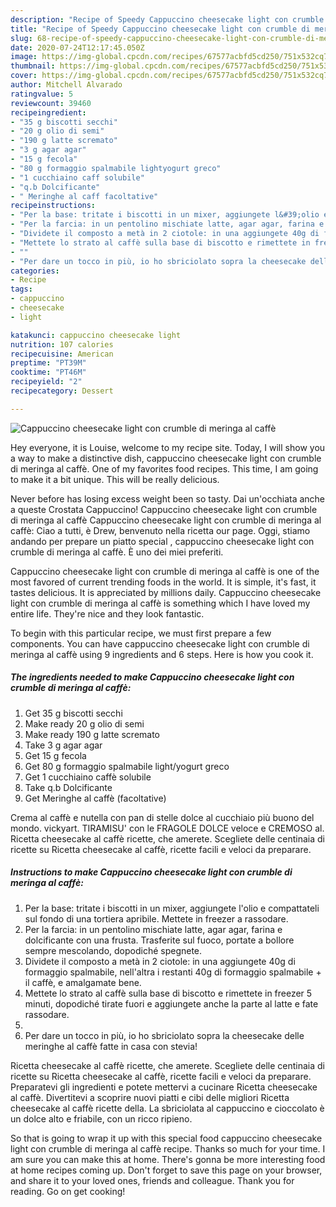 ```yaml
---
description: "Recipe of Speedy Cappuccino cheesecake light con crumble di meringa al caffè"
title: "Recipe of Speedy Cappuccino cheesecake light con crumble di meringa al caffè"
slug: 68-recipe-of-speedy-cappuccino-cheesecake-light-con-crumble-di-meringa-al-caffe
date: 2020-07-24T12:17:45.050Z
image: https://img-global.cpcdn.com/recipes/67577acbfd5cd250/751x532cq70/cappuccino-cheesecake-light-con-crumble-di-meringa-al-caffe-recipe-main-photo.jpg
thumbnail: https://img-global.cpcdn.com/recipes/67577acbfd5cd250/751x532cq70/cappuccino-cheesecake-light-con-crumble-di-meringa-al-caffe-recipe-main-photo.jpg
cover: https://img-global.cpcdn.com/recipes/67577acbfd5cd250/751x532cq70/cappuccino-cheesecake-light-con-crumble-di-meringa-al-caffe-recipe-main-photo.jpg
author: Mitchell Alvarado
ratingvalue: 5
reviewcount: 39460
recipeingredient:
- "35 g biscotti secchi"
- "20 g olio di semi"
- "190 g latte scremato"
- "3 g agar agar"
- "15 g fecola"
- "80 g formaggio spalmabile lightyogurt greco"
- "1 cucchiaino caff solubile"
- "q.b Dolcificante"
- " Meringhe al caff facoltative"
recipeinstructions:
- "Per la base: tritate i biscotti in un mixer, aggiungete l&#39;olio e compattateli sul fondo di una tortiera apribile. Mettete in freezer a rassodare."
- "Per la farcia: in un pentolino mischiate latte, agar agar, farina e dolcificante con una frusta. Trasferite sul fuoco, portate a bollore sempre mescolando, dopodiché spegnete."
- "Dividete il composto a metà in 2 ciotole: in una aggiungete 40g di formaggio spalmabile, nell&#39;altra i restanti 40g di formaggio spalmabile + il caffè, e amalgamate bene."
- "Mettete lo strato al caffè sulla base di biscotto e rimettete in freezer 5 minuti, dopodiché tirate fuori e aggiungete anche la parte al latte e fate rassodare."
- ""
- "Per dare un tocco in più, io ho sbriciolato sopra la cheesecake delle meringhe al caffè fatte in casa con stevia!"
categories:
- Recipe
tags:
- cappuccino
- cheesecake
- light

katakunci: cappuccino cheesecake light 
nutrition: 107 calories
recipecuisine: American
preptime: "PT39M"
cooktime: "PT46M"
recipeyield: "2"
recipecategory: Dessert

---
```



![Cappuccino cheesecake light con crumble di meringa al caffè](https://img-global.cpcdn.com/recipes/67577acbfd5cd250/751x532cq70/cappuccino-cheesecake-light-con-crumble-di-meringa-al-caffe-recipe-main-photo.jpg)

Hey everyone, it is Louise, welcome to my recipe site. Today, I will show you a way to make a distinctive dish, cappuccino cheesecake light con crumble di meringa al caffè. One of my favorites food recipes. This time, I am going to make it a bit unique. This will be really delicious.

Never before has losing excess weight been so tasty. Dai un&#39;occhiata anche a queste Crostata Cappuccino! Cappuccino cheesecake light con crumble di meringa al caffè Cappuccino cheesecake light con crumble di meringa al caffè: Ciao a tutti, è Drew, benvenuto nella ricetta our page. Oggi, stiamo andando per prepare un piatto special , cappuccino cheesecake light con crumble di meringa al caffè. È uno dei miei preferiti.

Cappuccino cheesecake light con crumble di meringa al caffè is one of the most favored of current trending foods in the world. It is simple, it's fast, it tastes delicious. It is appreciated by millions daily. Cappuccino cheesecake light con crumble di meringa al caffè is something which I have loved my entire life. They're nice and they look fantastic.


To begin with this particular recipe, we must first prepare a few components. You can have cappuccino cheesecake light con crumble di meringa al caffè using 9 ingredients and 6 steps. Here is how you cook it.

<!--inarticleads1-->

##### The ingredients needed to make Cappuccino cheesecake light con crumble di meringa al caffè:

1. Get 35 g biscotti secchi
1. Make ready 20 g olio di semi
1. Make ready 190 g latte scremato
1. Take 3 g agar agar
1. Get 15 g fecola
1. Get 80 g formaggio spalmabile light/yogurt greco
1. Get 1 cucchiaino caffè solubile
1. Take q.b Dolcificante
1. Get  Meringhe al caffè (facoltative)


Crema al caffè e nutella con pan di stelle dolce al cucchiaio più buono del mondo. vickyart. TIRAMISU&#39; con le FRAGOLE DOLCE veloce e CREMOSO al. Ricetta cheesecake al caffè ricette, che amerete. Scegliete delle centinaia di ricette su Ricetta cheesecake al caffè, ricette facili e veloci da preparare. 

<!--inarticleads2-->

##### Instructions to make Cappuccino cheesecake light con crumble di meringa al caffè:

1. Per la base: tritate i biscotti in un mixer, aggiungete l&#39;olio e compattateli sul fondo di una tortiera apribile. Mettete in freezer a rassodare.
1. Per la farcia: in un pentolino mischiate latte, agar agar, farina e dolcificante con una frusta. Trasferite sul fuoco, portate a bollore sempre mescolando, dopodiché spegnete.
1. Dividete il composto a metà in 2 ciotole: in una aggiungete 40g di formaggio spalmabile, nell&#39;altra i restanti 40g di formaggio spalmabile + il caffè, e amalgamate bene.
1. Mettete lo strato al caffè sulla base di biscotto e rimettete in freezer 5 minuti, dopodiché tirate fuori e aggiungete anche la parte al latte e fate rassodare.
1. 
1. Per dare un tocco in più, io ho sbriciolato sopra la cheesecake delle meringhe al caffè fatte in casa con stevia!


Ricetta cheesecake al caffè ricette, che amerete. Scegliete delle centinaia di ricette su Ricetta cheesecake al caffè, ricette facili e veloci da preparare. Preparatevi gli ingredienti e potete mettervi a cucinare Ricetta cheesecake al caffè. Divertitevi a scoprire nuovi piatti e cibi delle migliori Ricetta cheesecake al caffè ricette della. La sbriciolata al cappuccino e cioccolato è un dolce alto e friabile, con un ricco ripieno. 

So that is going to wrap it up with this special food cappuccino cheesecake light con crumble di meringa al caffè recipe. Thanks so much for your time. I am sure you can make this at home. There's gonna be more interesting food at home recipes coming up. Don't forget to save this page on your browser, and share it to your loved ones, friends and colleague. Thank you for reading. Go on get cooking!
